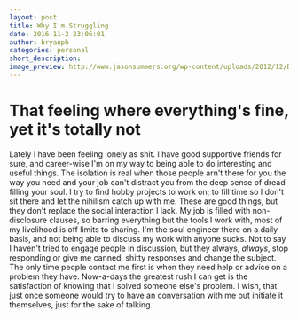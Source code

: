 ```yaml
---
layout: post
title: Why I'm Struggling
date: 2016-11-2 23:06:01
author: bryanph
categories: personal
short_description:
image_preview: http://www.jasonsummers.org/wp-content/uploads/2012/12/Deep-Thought-11krlic.png
---
```

# That feeling where everything's fine, yet it's totally not

Lately I have been feeling lonely as shit. I have good supportive friends for sure, and career-wise I'm on my way to being able to do interesting and useful things. The isolation is real when those people arn't there for you the way you need and your job can't distract you from the deep sense of dread filling your soul. I try to find hobby projects to work on; to fill time so I don't sit there and let the nihilism catch up with me. These are good things, but they don't replace the social interaction I lack. My job is filled with non-disclosure clauses, so barring everything but the tools I work with, most of my livelihood is off limits to sharing. I'm the soul engineer there on a daily basis, and not being able to discuss my work with anyone sucks. Not to say I haven't tried to engage people in discussion, but they always, *always*, stop responding or give me canned, shitty responses and change the subject. The only time people contact me first is when they need help or advice on a problem they have. Now-a-days the greatest rush I can get is the satisfaction of knowing that I solved someone else's problem. I wish, that just once someone would try to have an conversation with me but initiate it themselves, just for the sake of talking.
